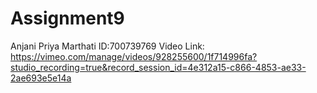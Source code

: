 # Assignment9


Anjani Priya Marthati
ID:700739769
Video Link:
https://vimeo.com/manage/videos/928255600/1f714996fa?studio_recording=true&record_session_id=4e312a15-c866-4853-ae33-2ae693e5e14a
